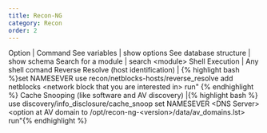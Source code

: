 ```yaml
---
title: Recon-NG 
category: Recon
order: 2
---
```

Option | Command
See variables | show options
See database structure |	show schema
Search for a module | search \<module\>
Shell Execution | Any shell comand
Reverse Resolve (host identification) | {% highlight bash %}set NAMESEVER <DNS Server>
use recon/netblocks-hosts/reverse_resolve
add netblocks \<network block that you are interested in\>
run" {% endhighlight %}
Cache Snooping (like software and AV discovery) |{% highlight bash %} use discovery/info_disclosure/cache_snoop
set NAMESEVER \<DNS Server\>
\<option at AV domain to /opt/recon-ng-\<version\>/data/av_domains.lst>
run"{% endhighlight %}
